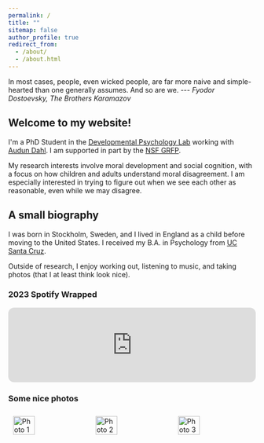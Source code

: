 ```yaml
---
permalink: /
title: ""
sitemap: false
author_profile: true
redirect_from: 
  - /about/
  - /about.html
---
```

In most cases, people, even wicked people, are far more naive and simple-hearted than one generally assumes. And so are we. --- <cite>Fyodor Dostoevsky, The Brothers Karamazov</cite>

Welcome to my website!
------
I'm a PhD Student in the [Developmental Psychology Lab](https://dmplab.cornell.edu/) working with [Audun Dahl](https://psychology.cornell.edu/audun-dahl). I am supported in part by the [NSF GRFP](https://www.nsfgrfp.org/).

My research interests involve moral development and social cognition, with a focus on how children and adults understand moral disagreement. I am especially interested in trying to figure out when we see each other as reasonable, even while we may disagree.

## A small biography
I was born in Stockholm, Sweden, and I lived in England as a child before moving to the United States. I received my B.A. in Psychology from [UC Santa Cruz](https://www.ucsc.edu). 

Outside of research, I enjoy working out, listening to music, and taking photos (that I at least think look nice).

### 2023 Spotify Wrapped
<iframe style="border-radius:12px" src="https://open.spotify.com/embed/playlist/05yYXP9P0UZe0eitL2UCkH?utm_source=generator" width="100%" height="152" frameBorder="0" allowfullscreen="" allow="autoplay; clipboard-write; encrypted-media; fullscreen; picture-in-picture" loading="lazy"></iframe>

### Some nice photos
<div style="display: flex; justify-content: space-around;">
  <img src="{{ site.baseurl }}/images/photo1.JPG" alt="Photo 1" style="width: 30%; margin: 10px;">
  <img src="{{ site.baseurl }}/images/photo2.JPG" alt="Photo 2" style="width: 30%; margin: 10px;">
  <img src="{{ site.baseurl }}/images/photo3.JPG" alt="Photo 3" style="width: 30%; margin: 10px;">
</div>
